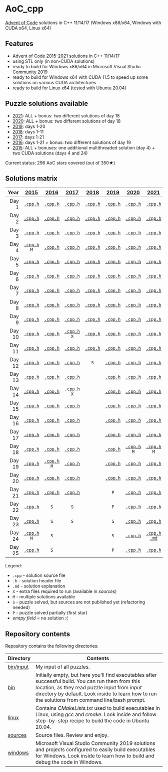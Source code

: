 # AoC_cpp
[Advent of Code](http://adventofcode.com) solutions in C++ 11/14/17 (Windows x86/x64, Windows with CUDA x64, Linux x64)

## Features
- Advent of Code 2015-2021 solutions in C++ 11/14/17
- using STL only (in non-CUDA solutions)
- ready to build for Windows x86/x64 in Microsoft Visual Studio Community 2019
- ready to build for Windows x64 with CUDA 11.5 to speed up some solutions on various CUDA architectures
- ready to build for Linux x64 (tested with Ubuntu 20.04)

## Puzzle solutions available
- [2021](https://adventofcode.com/2021): ALL + bonus: two different solutions of day 18
- [2020](https://adventofcode.com/2020): ALL + bonus: two different solutions of day 18
- [2019](https://adventofcode.com/2019): days 1-20
- [2018](https://adventofcode.com/2018): days 1-11
- [2017](https://adventofcode.com/2017): days 1-21
- [2016](https://adventofcode.com/2016): days 1-21 + bonus: two different solutions of day 19
- [2015](https://adventofcode.com/2015): ALL + bonuses: one additional multithreaded solution (day 4) + two CUDA solutions (days 4 and 24)

Current status: 296 AoC stars covered (out of 350★)

## Solutions matrix
Year | [2015](sources/2015) | [2016](sources/2016) | [2017](sources/2017) | [2018](sources/2018) | [2019](sources/2019) | [2020](sources/2020) | [2021](sources/2021)
 ---: | :---: | :---: | :---: | :---: | :---: | :---: | :---:
Day 1|[`.cpp`](sources/2015/2015_01.cpp)[`.h`](sources/2015/2015_01.h)|[`.cpp`](sources/2016/2016_01.cpp)[`.h`](sources/2016/2016_01.h)|[`.cpp`](sources/2017/2017_01.cpp)[`.h`](sources/2017/2017_01.h)|[`.cpp`](sources/2018/2018_01.cpp)[`.h`](sources/2018/2018_01.h)|[`.cpp`](sources/2019/2019_01.cpp)[`.h`](sources/2019/2019_01.h)|[`.cpp`](sources/2020/2020_01.cpp)[`.h`](sources/2020/2020_01.h)|[`.cpp`](sources/2021/2021_01.cpp)[`.h`](sources/2021/2021_01.h)
Day 2|[`.cpp`](sources/2015/2015_02.cpp)[`.h`](sources/2015/2015_02.h)|[`.cpp`](sources/2016/2016_02.cpp)[`.h`](sources/2016/2016_02.h)|[`.cpp`](sources/2017/2017_02.cpp)[`.h`](sources/2017/2017_02.h)|[`.cpp`](sources/2018/2018_02.cpp)[`.h`](sources/2018/2018_02.h)|[`.cpp`](sources/2019/2019_02.cpp)[`.h`](sources/2019/2019_02.h)|[`.cpp`](sources/2020/2020_02.cpp)[`.h`](sources/2020/2020_02.h)|[`.cpp`](sources/2021/2021_02.cpp)[`.h`](sources/2021/2021_02.h)
Day 3|[`.cpp`](sources/2015/2015_03.cpp)[`.h`](sources/2015/2015_03.h)|[`.cpp`](sources/2016/2016_03.cpp)[`.h`](sources/2016/2016_03.h)|[`.cpp`](sources/2017/2017_03.cpp)[`.h`](sources/2017/2017_03.h)|[`.cpp`](sources/2018/2018_03.cpp)[`.h`](sources/2018/2018_03.h)|[`.cpp`](sources/2019/2019_03.cpp)[`.h`](sources/2019/2019_03.h)|[`.cpp`](sources/2020/2020_03.cpp)[`.h`](sources/2020/2020_03.h)|[`.cpp`](sources/2021/2021_03.cpp)[`.h`](sources/2021/2021_03.h)
Day 4|[`.cpp`](sources/2015/2015_04.cpp)[`.h`](sources/2015/2015_04.h) <br /> `M`|[`.cpp`](sources/2016/2016_04.cpp)[`.h`](sources/2016/2016_04.h)|[`.cpp`](sources/2017/2017_04.cpp)[`.h`](sources/2017/2017_04.h)|[`.cpp`](sources/2018/2018_04.cpp)[`.h`](sources/2018/2018_04.h)|[`.cpp`](sources/2019/2019_04.cpp)[`.h`](sources/2019/2019_04.h)|[`.cpp`](sources/2020/2020_04.cpp)[`.h`](sources/2020/2020_04.h)|[`.cpp`](sources/2021/2021_04.cpp)[`.h`](sources/2021/2021_04.h)
Day 5|[`.cpp`](sources/2015/2015_05.cpp)[`.h`](sources/2015/2015_05.h)|[`.cpp`](sources/2016/2016_05.cpp)[`.h`](sources/2016/2016_05.h)|[`.cpp`](sources/2017/2017_05.cpp)[`.h`](sources/2017/2017_05.h)|[`.cpp`](sources/2018/2018_05.cpp)[`.h`](sources/2018/2018_05.h)|[`.cpp`](sources/2019/2019_05.cpp)[`.h`](sources/2019/2019_05.h)|[`.cpp`](sources/2020/2020_05.cpp)[`.h`](sources/2020/2020_05.h)|[`.cpp`](sources/2021/2021_05.cpp)[`.h`](sources/2021/2021_05.h)
Day 6|[`.cpp`](sources/2015/2015_06.cpp)[`.h`](sources/2015/2015_06.h)|[`.cpp`](sources/2016/2016_06.cpp)[`.h`](sources/2016/2016_06.h)|[`.cpp`](sources/2017/2017_06.cpp)[`.h`](sources/2017/2017_06.h)|[`.cpp`](sources/2018/2018_06.cpp)[`.h`](sources/2018/2018_06.h)|[`.cpp`](sources/2019/2019_06.cpp)[`.h`](sources/2019/2019_06.h)|[`.cpp`](sources/2020/2020_06.cpp)[`.h`](sources/2020/2020_06.h)|[`.cpp`](sources/2021/2021_06.cpp)[`.h`](sources/2021/2021_06.h)
Day 7|[`.cpp`](sources/2015/2015_07.cpp)[`.h`](sources/2015/2015_07.h)|[`.cpp`](sources/2016/2016_07.cpp)[`.h`](sources/2016/2016_07.h)|[`.cpp`](sources/2017/2017_07.cpp)[`.h`](sources/2017/2017_07.h)|[`.cpp`](sources/2018/2018_07.cpp)[`.h`](sources/2018/2018_07.h)|[`.cpp`](sources/2019/2019_07.cpp)[`.h`](sources/2019/2019_07.h)|[`.cpp`](sources/2020/2020_07.cpp)[`.h`](sources/2020/2020_07.h)|[`.cpp`](sources/2021/2021_07.cpp)[`.h`](sources/2021/2021_07.h)
Day 8|[`.cpp`](sources/2015/2015_08.cpp)[`.h`](sources/2015/2015_08.h)|[`.cpp`](sources/2016/2016_08.cpp)[`.h`](sources/2016/2016_08.h)|[`.cpp`](sources/2017/2017_08.cpp)[`.h`](sources/2017/2017_08.h)|[`.cpp`](sources/2018/2018_08.cpp)[`.h`](sources/2018/2018_08.h)|[`.cpp`](sources/2019/2019_08.cpp)[`.h`](sources/2019/2019_08.h)|[`.cpp`](sources/2020/2020_08.cpp)[`.h`](sources/2020/2020_08.h)|[`.cpp`](sources/2021/2021_08.cpp)[`.h`](sources/2021/2021_08.h)
Day 9|[`.cpp`](sources/2015/2015_09.cpp)[`.h`](sources/2015/2015_09.h)|[`.cpp`](sources/2016/2016_09.cpp)[`.h`](sources/2016/2016_09.h)|[`.cpp`](sources/2017/2017_09.cpp)[`.h`](sources/2017/2017_09.h)|[`.cpp`](sources/2018/2018_09.cpp)[`.h`](sources/2018/2018_09.h)|[`.cpp`](sources/2019/2019_09.cpp)[`.h`](sources/2019/2019_09.h)|[`.cpp`](sources/2020/2020_09.cpp)[`.h`](sources/2020/2020_09.h)|[`.cpp`](sources/2021/2021_09.cpp)[`.h`](sources/2021/2021_09.h)
Day 10|[`.cpp`](sources/2015/2015_10.cpp)[`.h`](sources/2015/2015_10.h)|[`.cpp`](sources/2016/2016_10.cpp)[`.h`](sources/2016/2016_10.h)|[`.cpp`](sources/2017/2017_10.cpp)[`.h`](sources/2017/2017_10.h) <br /> `X`|[`.cpp`](sources/2018/2018_10.cpp)[`.h`](sources/2018/2018_10.h)|[`.cpp`](sources/2019/2019_10.cpp)[`.h`](sources/2019/2019_10.h)|[`.cpp`](sources/2020/2020_10.cpp)[`.h`](sources/2020/2020_10.h)|[`.cpp`](sources/2021/2021_10.cpp)[`.h`](sources/2021/2021_10.h)
Day 11|[`.cpp`](sources/2015/2015_11.cpp)[`.h`](sources/2015/2015_11.h)|[`.cpp`](sources/2016/2016_11.cpp)[`.h`](sources/2016/2016_11.h)|[`.cpp`](sources/2017/2017_11.cpp)[`.h`](sources/2017/2017_11.h)|[`.cpp`](sources/2018/2018_11.cpp)[`.h`](sources/2018/2018_11.h)|[`.cpp`](sources/2019/2019_11.cpp)[`.h`](sources/2019/2019_11.h)|[`.cpp`](sources/2020/2020_11.cpp)[`.h`](sources/2020/2020_11.h)|[`.cpp`](sources/2021/2021_11.cpp)[`.h`](sources/2021/2021_11.h)
Day 12|[`.cpp`](sources/2015/2015_12.cpp)[`.h`](sources/2015/2015_12.h)|[`.cpp`](sources/2016/2016_12.cpp)[`.h`](sources/2016/2016_12.h)|[`.cpp`](sources/2017/2017_12.cpp)[`.h`](sources/2017/2017_12.h)|`S`|[`.cpp`](sources/2019/2019_12.cpp)[`.h`](sources/2019/2019_12.h)|[`.cpp`](sources/2020/2020_12.cpp)[`.h`](sources/2020/2020_12.h)|[`.cpp`](sources/2021/2021_12.cpp)[`.h`](sources/2021/2021_12.h)
Day 13|[`.cpp`](sources/2015/2015_13.cpp)[`.h`](sources/2015/2015_13.h)|[`.cpp`](sources/2016/2016_13.cpp)[`.h`](sources/2016/2016_13.h)|[`.cpp`](sources/2017/2017_13.cpp)[`.h`](sources/2017/2017_13.h)||[`.cpp`](sources/2019/2019_13.cpp)[`.h`](sources/2019/2019_13.h)|[`.cpp`](sources/2020/2020_13.cpp)[`.h`](sources/2020/2020_13.h)|[`.cpp`](sources/2021/2021_13.cpp)[`.h`](sources/2021/2021_13.h)
Day 14|[`.cpp`](sources/2015/2015_14.cpp)[`.h`](sources/2015/2015_14.h)|[`.cpp`](sources/2016/2016_14.cpp)[`.h`](sources/2016/2016_14.h)|[`.cpp`](sources/2017/2017_14.cpp)[`.h`](sources/2017/2017_14.h) <br /> `X`||[`.cpp`](sources/2019/2019_14.cpp)[`.h`](sources/2019/2019_14.h)|[`.cpp`](sources/2020/2020_14.cpp)[`.h`](sources/2020/2020_14.h)|[`.cpp`](sources/2021/2021_14.cpp)[`.h`](sources/2021/2021_14.h)
Day 15|[`.cpp`](sources/2015/2015_15.cpp)[`.h`](sources/2015/2015_15.h)|[`.cpp`](sources/2016/2016_15.cpp)[`.h`](sources/2016/2016_15.h)|[`.cpp`](sources/2017/2017_15.cpp)[`.h`](sources/2017/2017_15.h)||[`.cpp`](sources/2019/2019_15.cpp)[`.h`](sources/2019/2019_15.h)|[`.cpp`](sources/2020/2020_15.cpp)[`.h`](sources/2020/2020_15.h)|[`.cpp`](sources/2021/2021_15.cpp)[`.h`](sources/2021/2021_15.h)
Day 16|[`.cpp`](sources/2015/2015_16.cpp)[`.h`](sources/2015/2015_16.h)|[`.cpp`](sources/2016/2016_16.cpp)[`.h`](sources/2016/2016_16.h)|[`.cpp`](sources/2017/2017_16.cpp)[`.h`](sources/2017/2017_16.h)||[`.cpp`](sources/2019/2019_16.cpp)[`.h`](sources/2019/2019_16.h)|[`.cpp`](sources/2020/2020_16.cpp)[`.h`](sources/2020/2020_16.h)|[`.cpp`](sources/2021/2021_16.cpp)[`.h`](sources/2021/2021_16.h)
Day 17|[`.cpp`](sources/2015/2015_17.cpp)[`.h`](sources/2015/2015_17.h)|[`.cpp`](sources/2016/2016_17.cpp)[`.h`](sources/2016/2016_17.h)|[`.cpp`](sources/2017/2017_17.cpp)[`.h`](sources/2017/2017_17.h)||[`.cpp`](sources/2019/2019_17.cpp)[`.h`](sources/2019/2019_17.h)|[`.cpp`](sources/2020/2020_17.cpp)[`.h`](sources/2020/2020_17.h)|[`.cpp`](sources/2021/2021_17.cpp)[`.h`](sources/2021/2021_17.h)
Day 18|[`.cpp`](sources/2015/2015_18.cpp)[`.h`](sources/2015/2015_18.h)|[`.cpp`](sources/2016/2016_18.cpp)[`.h`](sources/2016/2016_18.h)|[`.cpp`](sources/2017/2017_18.cpp)[`.h`](sources/2017/2017_18.h)||[`.cpp`](sources/2019/2019_18.cpp)[`.h`](sources/2019/2019_18.h)|[`.cpp`](sources/2020/2020_18.cpp)[`.h`](sources/2020/2020_18.h) <br /> `M`|[`.cpp`](sources/2021/2021_18.cpp)[`.h`](sources/2021/2021_18.h) <br /> `M`
Day 19|[`.cpp`](sources/2015/2015_19.cpp)[`.h`](sources/2015/2015_19.h)|[`.cpp`](sources/2016/2016_19.cpp)[`.h`](sources/2016/2016_19.h) <br /> `M`|[`.cpp`](sources/2017/2017_19.cpp)[`.h`](sources/2017/2017_19.h)||[`.cpp`](sources/2019/2019_19.cpp)[`.h`](sources/2019/2019_19.h)|[`.cpp`](sources/2020/2020_19.cpp)[`.h`](sources/2020/2020_19.h)|[`.cpp`](sources/2021/2021_19.cpp)[`.h`](sources/2021/2021_19.h)
Day 20|[`.cpp`](sources/2015/2015_20.cpp)[`.h`](sources/2015/2015_20.h)|[`.cpp`](sources/2016/2016_20.cpp)[`.h`](sources/2016/2016_20.h)|[`.cpp`](sources/2017/2017_20.cpp)[`.h`](sources/2017/2017_20.h)||[`.cpp`](sources/2019/2019_20.cpp)[`.h`](sources/2019/2019_20.h)|[`.cpp`](sources/2020/2020_20.cpp)[`.h`](sources/2020/2020_20.h)|[`.cpp`](sources/2021/2021_20.cpp)[`.h`](sources/2021/2021_20.h)
Day 21|[`.cpp`](sources/2015/2015_21.cpp)[`.h`](sources/2015/2015_21.h)|[`.cpp`](sources/2016/2016_21.cpp)[`.h`](sources/2016/2016_21.h)|[`.cpp`](sources/2017/2017_21.cpp)[`.h`](sources/2017/2017_21.h)||`P`|[`.cpp`](sources/2020/2020_21.cpp)[`.h`](sources/2020/2020_21.h)|[`.cpp`](sources/2021/2021_21.cpp)[`.h`](sources/2021/2021_21.h)
Day 22|[`.cpp`](sources/2015/2015_22.cpp)[`.h`](sources/2015/2015_22.h)|`S`|`S`||`P`|[`.cpp`](sources/2020/2020_22.cpp)[`.h`](sources/2020/2020_22.h)|[`.cpp`](sources/2021/2021_22.cpp)[`.h`](sources/2021/2021_22.h)
Day 23|[`.cpp`](sources/2015/2015_23.cpp)[`.h`](sources/2015/2015_23.h)|`S`|`S`||`S`|[`.cpp`](sources/2020/2020_23.cpp)[`.h`](sources/2020/2020_23.h)|[`.cpp`](sources/2021/2021_23.cpp)[`.h`](sources/2021/2021_23.h)
Day 24|[`.cpp`](sources/2015/2015_24.cpp)[`.h`](sources/2015/2015_24.h) <br /> `M`|`S`|||`S`|[`.cpp`](sources/2020/2020_24.cpp)[`.h`](sources/2020/2020_24.h)|[`.cpp`](sources/2021/2021_24.cpp)[`.h`](sources/2021/2021_24.h) <br /> [`.md`](sources/2021/2021_24_explained.md)
Day 25|[`.cpp`](sources/2015/2015_25.cpp)[`.h`](sources/2015/2015_25.h)|`S`|||`P`|[`.cpp`](sources/2020/2020_25.cpp)[`.h`](sources/2020/2020_25.h)|[`.cpp`](sources/2021/2021_25.cpp)[`.h`](sources/2021/2021_25.h)

Legend: <br />
- `.cpp` - solution source file
- `.h` - solution header file
- `.md` - solution explanation
- `X` - extra files required to run (available in *sources*)
- `M` - multiple solutions available
- `S` - puzzle solved, but sources are not published yet (refactoring needed)
- `P` - puzzle solved partially (first star)
- *emtpy field* = no solution :(

## Repository contents
Repository contains the following directories:

Directory | Contents
------------ | -------------
[bin/input](bin/input) | My input of all puzzles.
[bin](bin) | Initially empty, but here you'll find executables after successful build. You can run them from this location, as they read puzzle input from *input* directory by default. Look inside to learn how to run the solutions from command line/bash prompt.
[linux](linux) | Contains *CMakeLists.txt* used to build executables in Linux, using *gcc* and *cmake*. Look inside and follow step-by-step recipe to build the code in Ubuntu 20.04.
[sources](sources) | Source files. Review and enjoy.
[windows](windows) | Microsoft Visual Studio Community 2019 solutions and projects configured to easily build executables for Windows. Look inside to learn how to build and debug the code in Windows.

